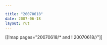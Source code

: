 ```yaml
---

title: "20070618"
date: 2007-06-18
layout: rut
---
```


[[!map pages="20070618/* and ! 20070618/*/*"]]
